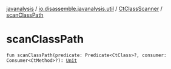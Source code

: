 [javanalysis](../../index.md) / [io.disassemble.javanalysis.util](../index.md) / [CtClassScanner](index.md) / [scanClassPath](./scan-class-path.md)

# scanClassPath

`fun scanClassPath(predicate: Predicate<CtClass>?, consumer: Consumer<CtMethod>?): `[`Unit`](https://kotlinlang.org/api/latest/jvm/stdlib/kotlin/-unit/index.html)